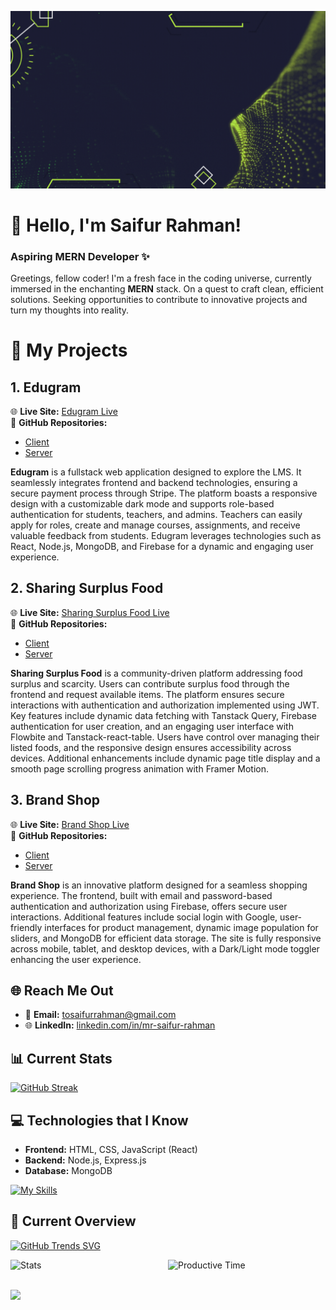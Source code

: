 <p align="center">
  <img src="./banner.gif" alt="Alt Text" style="max-width: 100%; height: auto;">
</p>


# 👋 Hello, I'm Saifur Rahman!

### Aspiring MERN Developer ✨

Greetings, fellow coder! I'm a fresh face in the coding universe, currently immersed in the enchanting <strong>MERN</strong> stack. On a quest to craft clean, efficient solutions. Seeking opportunities to contribute to innovative projects and turn my thoughts into reality.


# 🚀 My Projects

## 1. Edugram

🌐 **Live Site:** [Edugram Live](https://splendorous-kheer-a4858e.netlify.app)  
🔗 **GitHub Repositories:**
- [Client](https://github.com/sifurr/edugram-client.git)
- [Server](https://github.com/sifurr/edugram-server.git)

**Edugram** is a fullstack web application designed to explore the LMS. It seamlessly integrates frontend and backend technologies, ensuring a secure payment process through Stripe. The platform boasts a responsive design with a customizable dark mode and supports role-based authentication for students, teachers, and admins. Teachers can easily apply for roles, create and manage courses, assignments, and receive valuable feedback from students. Edugram leverages technologies such as React, Node.js, MongoDB, and Firebase for a dynamic and engaging user experience. 


## 2. Sharing Surplus Food

🌐 **Live Site:** [Sharing Surplus Food Live](https://lucent-dieffenbachia-e50d23.netlify.app)  
🔗 **GitHub Repositories:**
- [Client](https://github.com/sifurr/sharing-surplus-food-client.git)
- [Server](https://github.com/sifurr/sharing-surplus-food-server.git)

**Sharing Surplus Food** is a community-driven platform addressing food surplus and scarcity. Users can contribute surplus food through the frontend and request available items. The platform ensures secure interactions with authentication and authorization implemented using JWT. Key features include dynamic data fetching with Tanstack Query, Firebase authentication for user creation, and an engaging user interface with Flowbite and Tanstack-react-table. Users have control over managing their listed foods, and the responsive design ensures accessibility across devices. Additional enhancements include dynamic page title display and a smooth page scrolling progress animation with Framer Motion.


## 3. Brand Shop

🌐 **Live Site:** [Brand Shop Live](https://brandshop-assignment-10-62b49.web.app)  
🔗 **GitHub Repositories:**
- [Client](https://github.com/sifurr/brandshop-client.git)
- [Server](https://github.com/sifurr/brandshop-server.git)

**Brand Shop** is an innovative platform designed for a seamless shopping experience. The frontend, built with email and password-based authentication and authorization using Firebase, offers secure user interactions. Additional features include social login with Google, user-friendly interfaces for product management, dynamic image population for sliders, and MongoDB for efficient data storage. The site is fully responsive across mobile, tablet, and desktop devices, with a Dark/Light mode toggler enhancing the user experience.


## 🌐 Reach Me Out

- 📧 **Email:** [tosaifurrahman@gmail.com](mailto:tosaifurrahman@gmail.com)
- 🌐 **LinkedIn:** [linkedin.com/in/mr-saifur-rahman](https://www.linkedin.com/in/mr-saifur-rahman)


## 📊 Current Stats

[![GitHub Streak](https://github-readme-streak-stats.herokuapp.com?user=sifurr&theme=javascript&background=45%2C14B3EB%2CF7DF1E)](https://git.io/streak-stats)



## 💻 Technologies that I Know

- **Frontend:** HTML, CSS, JavaScript (React)
- **Backend:** Node.js, Express.js
- **Database:** MongoDB

[![My Skills](https://skillicons.dev/icons?i=html,css,tailwind,javascript,react,nodejs,mongodb,firebase,postman,linux,cpp&theme=light)](https://skillicons.dev)

## 🚀 Current Overview

[![GitHub Trends SVG](https://api.githubtrends.io/user/svg/sifurr/repos?time_range=one_year&include_private=True&group=private&loc_metric=changed&theme=bright_lights)](https://githubtrends.io)

<div style="display:flex; justify-content: space-between;">
    <img src="http://github-profile-summary-cards.vercel.app/api/cards/stats?username=sifurr&theme=yeblu" alt="Stats" width="50%"/>
    <img src="http://github-profile-summary-cards.vercel.app/api/cards/productive-time?username=sifurr&theme=yeblu&utcOffset=6" alt="Productive Time" width="50%"/>
</div>

<br />


![](http://github-profile-summary-cards.vercel.app/api/cards/profile-details?username=sifurr&theme=yeblu)

<br />


